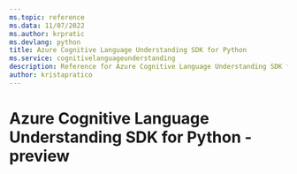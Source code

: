 ```yaml
---
ms.topic: reference
ms.data: 11/07/2022
ms.author: krpratic
ms.devlang: python
title: Azure Cognitive Language Understanding SDK for Python
ms.service: cognitivelanguageunderstanding
description: Reference for Azure Cognitive Language Understanding SDK for Python
author: kristapratico
---
```

# Azure Cognitive Language Understanding SDK for Python - preview